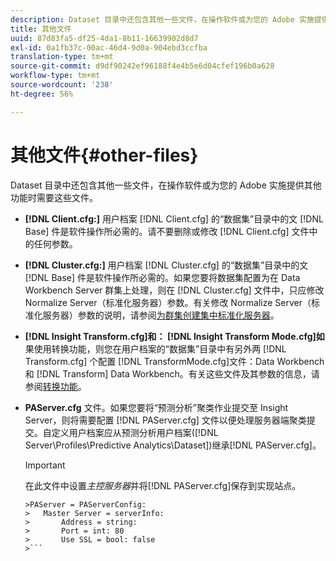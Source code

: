 ```yaml
---
description: Dataset 目录中还包含其他一些文件，在操作软件或为您的 Adobe 实施提供其他功能时需要这些文件。
title: 其他文件
uuid: 87d83fa5-df25-4da1-8b11-16639902d8d7
exl-id: 0a1fb37c-00ac-46d4-9d0a-904ebd3ccfba
translation-type: tm+mt
source-git-commit: d9df90242ef96188f4e4b5e6d04cfef196b0a628
workflow-type: tm+mt
source-wordcount: '238'
ht-degree: 56%

---
```


# 其他文件{#other-files}

Dataset 目录中还包含其他一些文件，在操作软件或为您的 Adobe 实施提供其他功能时需要这些文件。

* **[!DNL Client.cfg:]** 用户档案 [!DNL Client.cfg] 的“数据集”目录中的文 [!DNL Base] 件是软件操作所必需的。请不要删除或修改 [!DNL Client.cfg] 文件中的任何参数。

* **[!DNL Cluster.cfg:]** 用户档案 [!DNL Cluster.cfg] 的“数据集”目录中的文 [!DNL Base] 件是软件操作所必需的。如果您要将数据集配置为在 Data Workbench Server 群集上处理，则在 [!DNL Cluster.cfg] 文件中，只应修改 Normalize Server（标准化服务器）参数。有关修改 Normalize Server（标准化服务器）参数的说明，请参阅[为群集创建集中标准化服务器](../../../home/c-dataset-const-proc/c-log-proc-config-file/c-ins-svr-file-svr-unit.md)。

* **[!DNL Insight Transform.cfg]和： [!DNL Insight Transform Mode.cfg]如** 果使用转换功能，则您在用户档案的“数据集”目录中有另外两 [!DNL Transform.cfg] 个配置 [!DNL TransformMode.cfg]文件：Data Workbench和 [!DNL Transform] Data Workbench。有关这些文件及其参数的信息，请参阅[转换功能](https://docs.adobe.com/content/help/en/data-workbench/using/server-admin-install/transform/t-config-tfm.html)。

* **PAServer.cfg** 文件。如果您要将“预测分析”聚类作业提交至 Insight Server，则将需要配置 [!DNL PAServer.cfg] 文件以便处理服务器端聚类提交。自定义用户档案应从预测分析用户档案([!DNL Server\Profiles\Predictive Analytics\Dataset])继承[!DNL PAServer.cfg]。

   >[!IMPORTANT]
   >
   >在此文件中设置&#x200B;*主控服务器*&#x200B;并将[!DNL PAServer.cfg]保存到实现站点。
   >
   >
   ```
   >PAServer = PAServerConfig: 
   >   Master Server = serverInfo: 
   >       Address = string: 
   >       Port = int: 80
   >       Use SSL = bool: false
   >```
